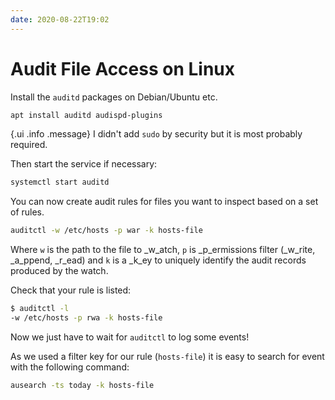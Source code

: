 ```yaml
---
date: 2020-08-22T19:02
---
```


# Audit File Access on Linux

Install the `auditd` packages on Debian/Ubuntu etc.

```sh
apt install auditd audispd-plugins
```

{.ui .info .message}
I didn't add `sudo` by security but it is most probably required.

Then start the service if necessary:

```sh
systemctl start auditd
```

You can now create audit rules for files you want to inspect based on a set of
rules.

```sh
auditctl -w /etc/hosts -p war -k hosts-file
```

Where `w` is the path to the file to _w_atch, `p` is _p_ermissions filter
(_w_rite, _a_ppend, _r_ead) and `k` is a _k_ey to uniquely identify the audit
records produced by the watch.

Check that your rule is listed:

```sh
$ auditctl -l
-w /etc/hosts -p rwa -k hosts-file
```

Now we just have to wait for `auditctl` to log some events!

As we used a filter key for our rule (`hosts-file`) it is easy to search for
event with the following command:


```sh
ausearch -ts today -k hosts-file
```

